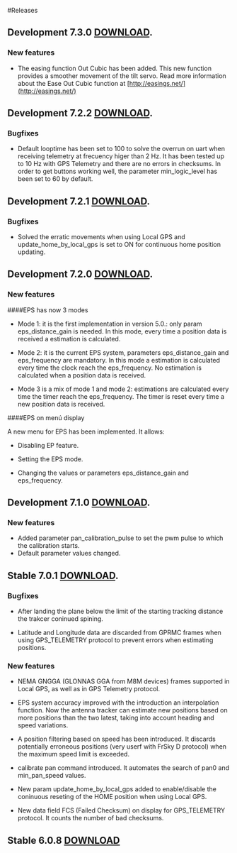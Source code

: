#Releases

## Development 7.3.0 [DOWNLOAD](https://github.com/raul-ortega/u360gts/blob/master/releases/amv-open360tracker_NAZE-7.3.0.zip).

### New features

* The easing function Out Cubic has been added. This new function provides a smoother movement of the tilt servo. Read more information about the Ease Out Cubic function at [http://easings.net/](http://easings.net/)

## Development 7.2.2 [DOWNLOAD](https://github.com/raul-ortega/u360gts/blob/master/releases/amv-open360tracker_NAZE-7.2.2.zip).

### Bugfixes

* Default looptime has been set to 100 to solve the overrun on uart when receiving telemetry at frecuency higer than 2 Hz. It has been tested up to 10 Hz with GPS Telemetry and there are no errors in checksums. In order to get buttons working well, the parameter min_logic_level has been set to 60 by default.

## Development 7.2.1 [DOWNLOAD](https://github.com/raul-ortega/u360gts/blob/master/releases/amv-open360tracker_NAZE-7.2.1.zip).

### Bugfixes

* Solved the erratic movements when using Local GPS and update_home_by_local_gps is set to ON for continuous home position updating.

## Development 7.2.0 [DOWNLOAD](https://github.com/raul-ortega/u360gts/blob/master/releases/amv-open360tracker_NAZE-7.2.0.zip).

### New features

####EPS has now 3 modes

* Mode 1: it is the first implementation in version 5.0.: only param eps_distance_gain is needed. In this mode, every time a position data is received a estimation is calculated.

* Mode 2: it is the current EPS system, parameters eps_distance_gain and eps_frequency are mandatory. In this mode a estimation is calculated every time the clock reach the eps_frequency. No estimation is calculated when a position data is received.

* Mode 3 is a mix of mode 1 and mode 2: estimations are calculated every time the timer reach the eps_frequency. The timer is reset every time a new position data is received.

####EPS on menú display

A new menu for EPS has been implemented. It allows:

* Disabling EP feature.

* Setting the EPS mode.

* Changing the values or parameters eps_distance_gain and eps_frequency.

## Development 7.1.0 [DOWNLOAD](https://github.com/raul-ortega/u360gts/blob/master/releases/amv-open360tracker_NAZE-7.1.0.zip).

### New features

* Added parameter pan_calibration_pulse to set the pwm pulse to which the calibration starts.
* Default parameter values changed.

## Stable 7.0.1 [DOWNLOAD](https://github.com/raul-ortega/u360gts/blob/master/releases/amv-open360tracker_NAZE-7.0.1.zip).

### Bugfixes

* After landing the plane below the limit of the starting tracking distance the trakcer coninued spining.

* Latitude and Longitude data are discarded from GPRMC frames when using GPS_TELEMETRY protocol to prevent errors when estimating positions.

### New features
	
* NEMA GNGGA (GLONNAS GGA from M8M devices) frames supported in Local GPS, as well as in GPS Telemetry protocol.

* EPS system accuracy improved with the introduction an interpolation function. Now the antenna tracker can estimate new positions based on more positions than the two latest, taking into account heading and speed variations.

* A position filtering based on speed has been introduced. It discards potentially erroneous positions (very userf with FrSky D protocol) when the maximum speed limit is exceeded.

* calibrate pan command introduced. It automates the search of pan0 and min_pan_speed values.

* New param update_home_by_local_gps added to enable/disable the coninuous reseting of the HOME position when using Local GPS.

* New data field FCS (Failed Checksum) on display for GPS_TELEMETRY protocol. It counts the number of bad checksums.

## Stable 6.0.8 [DOWNLOAD](https://github.com/raul-ortega/u360gts/blob/master/releases/amv-open360tracker_NAZE-6.0.8.zip)

